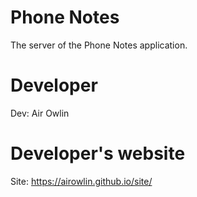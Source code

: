 # Phone Notes
The server of the Phone Notes application.


# Developer
Dev: Air Owlin


# Developer's website 
Site: https://airowlin.github.io/site/
